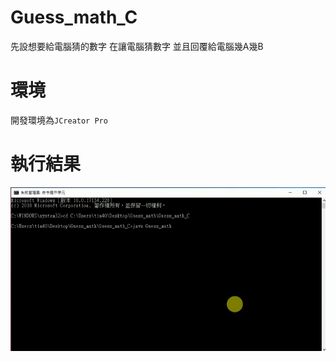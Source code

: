 # Guess_math_C
先設想要給電腦猜的數字 在讓電腦猜數字 並且回覆給電腦幾A幾B

# 環境
開發環境為```JCreator Pro```

# 執行結果
![image](https://github.com/HzYu/Guess_math/blob/master/Guess_math_C/gif/c.gif)
